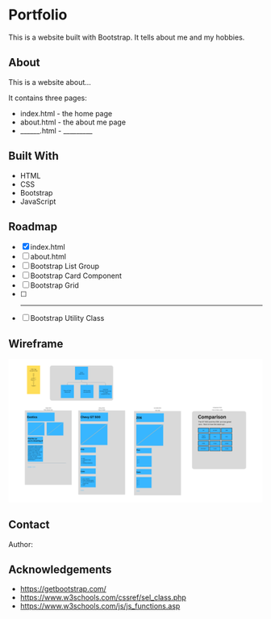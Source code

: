 # Portfolio

This is a website built with Bootstrap. It tells about me and my hobbies.

## About

This is a website about...

It contains three pages:

* index.html - the home page
* about.html - the about me page
* ______.html - _________ 



## Built With

- HTML
- CSS
- Bootstrap
- JavaScript


## Roadmap

- [x] index.html
- [ ] about.html
- [ ] Bootstrap List Group
- [ ] Bootstrap Card Component
- [ ] Bootstrap Grid
- [ ] ______________
- [ ] Bootstrap Utility Class

## Wireframe

![This is a picture of my wireframe](wireframe.png)

## Contact

Author: 

## Acknowledgements

- https://getbootstrap.com/
- https://www.w3schools.com/cssref/sel_class.php
- https://www.w3schools.com/js/js_functions.asp
